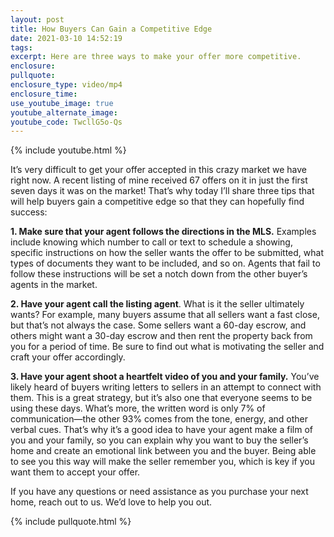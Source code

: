 ```yaml
---
layout: post
title: How Buyers Can Gain a Competitive Edge
date: 2021-03-10 14:52:19
tags:
excerpt: Here are three ways to make your offer more competitive.
enclosure:
pullquote:
enclosure_type: video/mp4
enclosure_time:
use_youtube_image: true
youtube_alternate_image:
youtube_code: TwcllG5o-Qs
---
```

{% include youtube.html %}

It’s very difficult to get your offer accepted in this crazy market we have right now. A recent listing of mine received 67 offers on it in just the first seven days it was on the market\! That’s why today I’ll share three tips that will help buyers gain a competitive edge so that they can hopefully find success:

**1\. Make sure that your agent follows the directions in the MLS.** Examples include knowing which number to call or text to schedule a showing, specific instructions on how the seller wants the offer to be submitted, what types of documents they want to be included, and so on. Agents that fail to follow these instructions will be set a notch down from the other buyer’s agents in the market.

**2\. Have your agent call the listing agent**. What is it the seller ultimately wants? For example, many buyers assume that all sellers want a fast close, but that’s not always the case. Some sellers want a 60-day escrow, and others might want a 30-day escrow and then rent the property back from you for a period of time. Be sure to find out what is motivating the seller and craft your offer accordingly.

**3\. Have your agent shoot a heartfelt video of you and your family.** You’ve likely heard of buyers writing letters to sellers in an attempt to connect with them. This is a great strategy, but it’s also one that everyone seems to be using these days. What’s more, the written word is only 7% of communication—the other 93% comes from the tone, energy, and other verbal cues. That’s why it’s a good idea to have your agent make a film of you and your family, so you can explain why you want to buy the seller’s home and create an emotional link between you and the buyer. Being able to see you this way will make the seller remember you, which is key if you want them to accept your offer.

If you have any questions or need assistance as you purchase your next home, reach out to us. We’d love to help you out.

{% include pullquote.html %}
